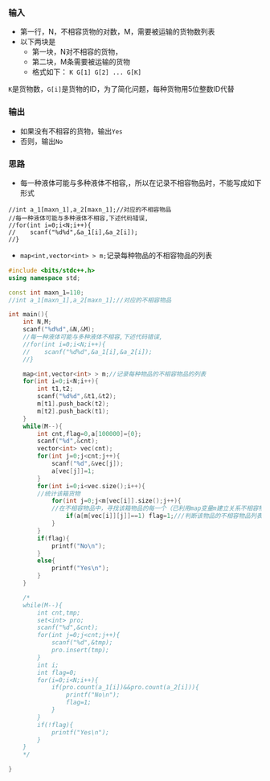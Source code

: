 ### 输入
* 第一行，N，不相容货物的对数，M，需要被运输的货物数列表
* 以下两块是
  * 第一块，N对不相容的货物，
  * 第二块，M条需要被运输的货物
  * 格式如下：
  ```K G[1] G[2] ... G[K]```

```K```是货物数，```G[i]```是货物的ID，为了简化问题，每种货物用5位整数ID代替

### 输出

* 如果没有不相容的货物，输出```Yes```
* 否则，输出```No```

### 思路 
* 每一种液体可能与多种液体不相容,，所以在记录不相容物品时，不能写成如下形式
```
//int a_1[maxn_1],a_2[maxn_1];//对应的不相容物品
//每一种液体可能与多种液体不相容,下述代码错误,
//for(int i=0;i<N;i++){
//    scanf("%d%d",&a_1[i],&a_2[i]);
//}

```
* ```map<int,vector<int> > m;```记录每种物品的不相容物品的列表

```cpp
#include <bits/stdc++.h>
using namespace std;

const int maxn_1=110;
//int a_1[maxn_1],a_2[maxn_1];//对应的不相容物品

int main(){
    int N,M;
    scanf("%d%d",&N,&M);
    //每一种液体可能与多种液体不相容,下述代码错误,
    //for(int i=0;i<N;i++){
    //    scanf("%d%d",&a_1[i],&a_2[i]);
    //}

    map<int,vector<int> > m;//记录每种物品的不相容物品的列表
    for(int i=0;i<N;i++){
        int t1,t2;
        scanf("%d%d",&t1,&t2);
        m[t1].push_back(t2);
        m[t2].push_back(t1);
    }
    while(M--){
        int cnt,flag=0,a[100000]={0};
        scanf("%d",&cnt);
        vector<int> vec(cnt);
        for(int j=0;j<cnt;j++){
            scanf("%d",&vec[j]);
            a[vec[j]]=1;
        }
        for(int i=0;i<vec.size();i++){
        //统计该箱货物
            for(int j=0;j<m[vec[i]].size();j++){
            //在不相容物品中，寻找该箱物品的每一个（已利用map变量m建立关系不相容物品的关系），确定在该箱中是否出现
                if(a[m[vec[i]][j]]==1) flag=1;///判断该物品的不相容物品列表中，是否存在冲突
            }
        }
        if(flag){
            printf("No\n");
        }
        else{
            printf("Yes\n");
        }
    }

    /*
    while(M--){
        int cnt,tmp;
        set<int> pro;
        scanf("%d",&cnt);
        for(int j=0;j<cnt;j++){
            scanf("%d",&tmp);
            pro.insert(tmp);
        }
        int i;
        int flag=0;
        for(i=0;i<N;i++){
            if(pro.count(a_1[i])&&pro.count(a_2[i])){
                printf("No\n");
                flag=1;
            }
        }
        if(!flag){
            printf("Yes\n");
        }
    }
    */

}
```
